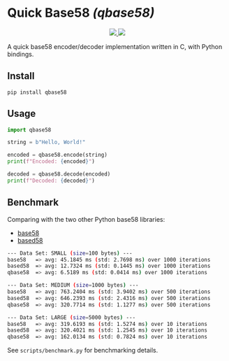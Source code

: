 # Quick Base58 _(qbase58)_

<p align="center">

  <a href="https://github.com/qvecs/qbase58/actions?query=workflow%3ABuild">
    <img src="https://github.com/qvecs/qbase58/workflows/Build/badge.svg">
  </a>

  <a href="https://opensource.org/licenses/MIT">
    <img src="https://img.shields.io/badge/License-MIT-blue.svg">
  </a>
</p>

A quick base58 encoder/decoder implementation written in C, with Python bindings.

## Install

```
pip install qbase58
```

## Usage

```python
import qbase58

string = b"Hello, World!"

encoded = qbase58.encode(string)
print(f"Encoded: {encoded}")

decoded = qbase58.decode(encoded)
print(f"Decoded: {decoded}")
```

## Benchmark

Comparing with the two other Python base58 libraries:

* [base58](https://pypi.org/project/base58/)
* [based58](https://pypi.org/project/based58/)

```bash
--- Data Set: SMALL (size=100 bytes) ---
base58   => avg: 45.1845 ms (std: 2.7698 ms) over 1000 iterations
based58  => avg: 12.7324 ms (std: 0.1445 ms) over 1000 iterations
qbase58  => avg: 6.5189 ms (std: 0.0414 ms) over 1000 iterations

--- Data Set: MEDIUM (size=1000 bytes) ---
base58   => avg: 763.2404 ms (std: 3.9402 ms) over 500 iterations
based58  => avg: 646.2393 ms (std: 2.4316 ms) over 500 iterations
qbase58  => avg: 320.7714 ms (std: 1.1277 ms) over 500 iterations

--- Data Set: LARGE (size=5000 bytes) ---
base58   => avg: 319.6193 ms (std: 1.5274 ms) over 10 iterations
based58  => avg: 320.4021 ms (std: 1.2545 ms) over 10 iterations
qbase58  => avg: 162.0134 ms (std: 0.7824 ms) over 10 iterations
```

See `scripts/benchmark.py` for benchmarking details.